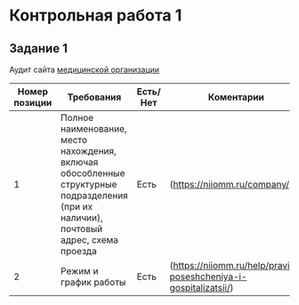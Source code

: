 # Контрольная работа 1

## Задание 1
Аудит сайта [медицинской организации](https://niiomm.ru/)

|Номер позиции|Требования|Есть/Нет|Коментарии|
|---|---|---|---|
|1|Полное наименование, место нахождения, включая обособленные структурные подразделения (при их наличии), почтовый адрес, схема проезда|Есть|(https://niiomm.ru/company/)|
|2|Режим и график работы|Есть|(https://niiomm.ru/help/pravila-poseshcheniya-i-gospitalizatsii/)|
